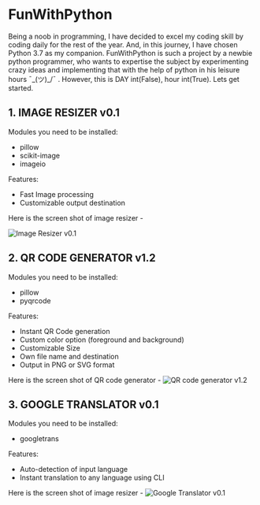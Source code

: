 # FunWithPython
Being a noob in programming, I have decided to excel my coding skill by coding daily for the rest of the year. And, in this journey, I have chosen Python 3.7 as my companion. FunWithPython is such a project by a newbie python programmer, who wants to expertise the subject by experimenting crazy ideas and implementing that with the help of python in his leisure hours ¯\_(ツ)_/¯ . However, this is DAY int(False), hour int(True). Lets get started.

## 1. IMAGE RESIZER v0.1 

Modules you need to be installed:
- pillow
- scikit-image
- imageio

Features:
  - Fast Image processing
  - Customizable output destination
  
 Here is the screen shot of image resizer -
  
![Image Resizer v0.1](https://theamlan.files.wordpress.com/2019/06/image-resizer.png)

## 2. QR CODE GENERATOR v1.2

Modules you need to be installed:
- pillow
- pyqrcode

Features:
 - Instant QR Code generation
  - Custom color option (foreground and background)
  - Customizable Size
  - Own file name and destination
  - Output in PNG or SVG format

Here is the screen shot of QR code generator -
![QR code generator v1.2](https://theamlan.files.wordpress.com/2019/06/qr-code.png)

## 3. GOOGLE TRANSLATOR v0.1 

Modules you need to be installed:
- googletrans

Features:
  - Auto-detection of input language
  - Instant translation to any language using CLI
  
 Here is the screen shot of image resizer -
![Google Translator v0.1](https://theamlan.files.wordpress.com/2019/06/google-translator.png)
